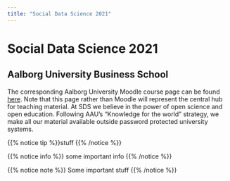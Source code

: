 ```yaml
---
title: "Social Data Science 2021"
---
```


# Social Data Science 2021
## Aalborg University Business School

The corresponding Aalborg University Moodle course page can be found [here](https://www.moodle.aau.dk/course/view.php?id=39082). Note that this page rather than Moodle will represent the central hub for teaching material. At SDS we believe in the power of open science and open education. Following AAU’s “Knowledge for the world” strategy, we make all our material available outside password protected university systems.

{{% notice tip %}}stuff
{{% /notice %}}


{{% notice info %}}
some important info
{{% /notice %}}



{{% notice note %}}
Some important stuff
{{% /notice %}}